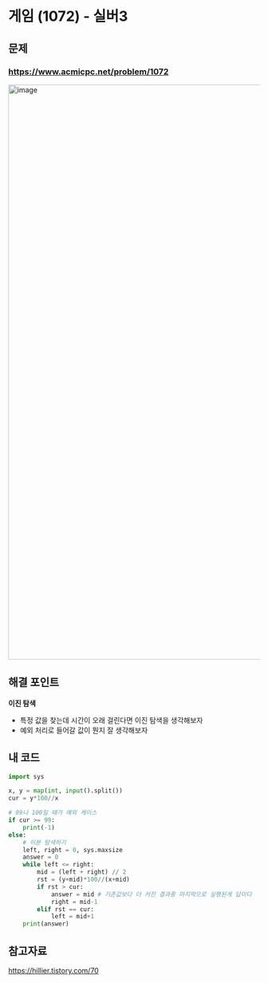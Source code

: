 # 게임 (1072) - 실버3

## 문제 
### https://www.acmicpc.net/problem/1072 
<img width="1153" alt="image" src="https://user-images.githubusercontent.com/72330884/183247414-5bb78df4-ad58-4f79-8f66-c0107c70c988.png">

## 해결 포인트
**이진 탐색**
- 특정 값을 찾는데 시간이 오래 걸린다면 이진 탐색을 생각해보자
- 예외 처리로 들어갈 값이 뭔지 잘 생각해보자

## 내 코드
```python
import sys

x, y = map(int, input().split())
cur = y*100//x

# 99나 100일 때가 예외 케이스
if cur >= 99:
    print(-1)
else:
    # 이분 탐색하기
    left, right = 0, sys.maxsize
    answer = 0
    while left <= right:
        mid = (left + right) // 2
        rst = (y+mid)*100//(x+mid)
        if rst > cur:
            answer = mid # 기존값보다 더 커진 결과중 마지막으로 실행된게 답이다
            right = mid-1
        elif rst == cur:
            left = mid+1
    print(answer)
```

## 참고자료   
https://hillier.tistory.com/70
